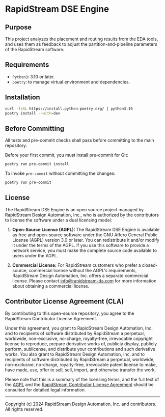 <!--
Copyright (c) 2024 RapidStream Design Automation, Inc. and contributors.  All rights reserved.
The contributor(s) of this file has/have agreed to the RapidStream Contributor License Agreement.
-->

RapidStream DSE Engine
======================

Purpose
-------

This project analyzes the placement and routing results from the EDA tools, and uses them as feedback to adjust the partition-and-pipeline parameters of the RapidStream software.

Requirements
------------

- `Python3`: 3.10 or later.
- `poetry`: to manage virtual environment and dependencies.

Installation
------------

```bash
curl -fsSL https://install.python-poetry.org/ | python3.10 -
poetry install --with=dev
```

Before Committing
-----------------

All tests and pre-commit checks shall pass before committing to the main repository.

Before your first commit, you must install pre-commit for Git:

```bash
poetry run pre-commit install
```

To invoke `pre-commit` without committing the changes:

```bash
poetry run pre-commit
```

License
-------

The RapidStream DSE Engine is an open source project managed by RapidStream Design Automation, Inc., who is authorized by the contributors to license the software under a dual licensing model:

1. **Open-Source License (AGPL):** The RapidStream DSE Engine is available as free and open-source software under the GNU Affero General Public License (AGPL) version 3.0 or later. You can redistribute it and/or modify it under the terms of the AGPL. If you use this software to provide a network service, you must make the complete source code available to users under the AGPL.

2. **Commercial License:** For RapidStream customers who prefer a closed-source, commercial license without the AGPL's requirements, RapidStream Design Automation, Inc. offers a separate commercial license. Please contact info@rapidstream-da.com for more information about obtaining a commercial license.


Contributor License Agreement (CLA)
-----------------------------------

By contributing to this open-source repository, you agree to the RapidStream Contributor License Agreement.

Under this agreement, you grant to RapidStream Design Automation, Inc. and to recipients of software distributed by RapidStream a perpetual, worldwide, non-exclusive, no-charge, royalty-free, irrevocable copyright license to reproduce, prepare derivative works of, publicly display, publicly perform, sublicense, and distribute your contributions and such derivative works. You also grant to RapidStream Design Automation, Inc. and to recipients of software distributed by RapidStream a perpetual, worldwide, non-exclusive, no-charge, royalty-free, irrevocable patent license to make, have made, use, offer to sell, sell, import, and otherwise transfer the work,

Please note that this is a summary of the licensing terms, and the full text of the [AGPL](https://www.gnu.org/licenses/agpl-3.0.txt) and the [RapidStream Contributor License Agreement](CLA.md) should be consulted for detailed legal information.


-----

Copyright (c) 2024 RapidStream Design Automation, Inc. and contributors.  All rights reserved.

